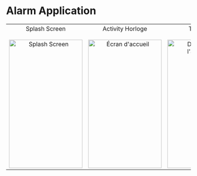 # Alarm Application

<p align="center">
  <table>
    <tr>
      <td align="center">
        <span>Splash Screen</span>
        <br>
         <br>
        <img width="200" height="350" alt="Splash Screen" src="https://github.com/user-attachments/assets/ac4e7762-9f08-4c1f-b837-0f97d468b7b1">
      </td>
      <td align="center">
        <span>Activity Horloge</span>
        <br>
        <br>
        <img width="200" height="350" alt="Écran d'accueil" src="https://github.com/user-attachments/assets/b809a980-42a1-4c15-a5c0-2fe67a935a1c">
      </td>
      <td align="center">
        <span>TimePicker</span>
        <br>
        <br>
        <img width="200" height="350" alt="Démarrage de l'application" src="https://github.com/user-attachments/assets/42ec06a2-282c-4ee5-ab84-0873db46f5cf">
      </td>
       <td align="center">
        <span>Select Days </span>
        <br>
        <br>
        <img width="200" height="350" alt="Démarrage de l'application" src="https://github.com/user-attachments/assets/21af562b-fc58-411f-90e0-a738915cb799">
       </td>
         <td align="center">
        <span>Notification </span>
        <br>
        <br>
        <img width="200" height="350" alt="Démarrage de l'application" src="https://github.com/user-attachments/assets/a5ea4519-04e5-483d-8cf0-60c5a43ecaf2">
     </td>
      
     
      

  </table>
</p>

